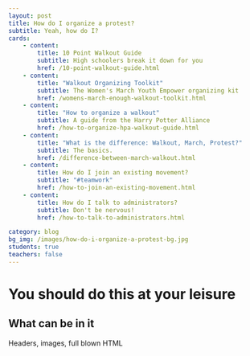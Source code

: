 ```yaml
---
layout: post
title: How do I organize a protest?
subtitle: Yeah, how do I?
cards:
    - content:
        title: 10 Point Walkout Guide
        subtitle: High schoolers break it down for you
        href: /10-point-walkout-guide.html
    - content:
        title: "Walkout Organizing Toolkit"
        subtitle: The Women's March Youth Empower organizing kit
        href: /womens-march-enough-walkout-toolkit.html
    - content:
        title: "How to organize a walkout"
        subtitle: A guide from the Harry Potter Alliance
        href: /how-to-organize-hpa-walkout-guide.html
    - content:
        title: "What is the difference: Walkout, March, Protest?"
        subtitle: The basics.
        href: /difference-between-march-walkout.html
    - content:
        title: How do I join an existing movement?
        subtitle: "#teamwork"
        href: /how-to-join-an-existing-movement.html  
    - content:
        title: How do I talk to administrators?
        subtitle: Don't be nervous!
        href: /how-to-talk-to-administrators.html

category: blog
bg_img: /images/how-do-i-organize-a-protest-bg.jpg
students: true
teachers: false
---
```


You should do this at your leisure
==================================

## What can be in it

Headers, images, full blown HTML


